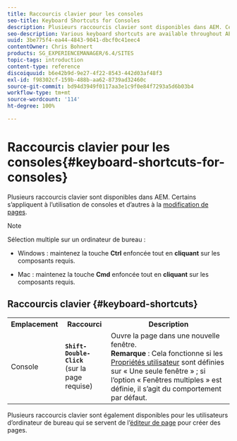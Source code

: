 ```yaml
---
title: Raccourcis clavier pour les consoles
seo-title: Keyboard Shortcuts for Consoles
description: Plusieurs raccourcis clavier sont disponibles dans AEM. Certains s’appliquent à l’utilisation de consoles et d’autres à la modification de pages.
seo-description: Various keyboard shortcuts are available throughout AEM. Some apply to the use of consoles, others to page editing.
uuid: 3be775f4-ea44-4843-9041-dbcf0c41eec4
contentOwner: Chris Bohnert
products: SG_EXPERIENCEMANAGER/6.4/SITES
topic-tags: introduction
content-type: reference
discoiquuid: b6e42b9d-9e27-4f22-8543-442d03af48f3
exl-id: f98302cf-159b-488b-aa62-8739ad32460c
source-git-commit: bd94d3949f0117aa3e1c9f0e84f7293a5d6b03b4
workflow-type: tm+mt
source-wordcount: '114'
ht-degree: 100%

---
```


# Raccourcis clavier pour les consoles{#keyboard-shortcuts-for-consoles}

Plusieurs raccourcis clavier sont disponibles dans AEM. Certains s’appliquent à l’utilisation de consoles et d’autres à la [modification de pages](/help/sites-classic-ui-authoring/classic-page-author-keyboard-shortcuts.md).

>[!NOTE]
>
>Sélection multiple sur un ordinateur de bureau :
>
>* Windows : maintenez la touche **Ctrl** enfoncée tout en **cliquant** sur les composants requis.
>
>* Mac : maintenez la touche **Cmd** enfoncée tout en **cliquant** sur les composants requis.

>


## Raccourcis clavier {#keyboard-shortcuts}

<table> 
 <tbody> 
  <tr> 
   <th>Emplacement</th> 
   <th>Raccourci</th> 
   <th>Description</th> 
  </tr> 
  <tr> 
   <td>Console</td> 
   <td><strong><code>Shift-Double-Click</code></strong><br /> (sur la page requise)</td> 
   <td>Ouvre la page dans une nouvelle fenêtre.<br />
<strong>Remarque</strong> : Cela fonctionne si les <a href="/help/sites-classic-ui-authoring/author-env-user-props.md">Propriétés utilisateur</a> sont définies sur « Une seule fenêtre » ; si l’option « Fenêtres multiples » est définie, il s’agit du comportement par défaut.</td> 
  </tr> 
 </tbody> 
</table>

Plusieurs raccourcis clavier sont également disponibles pour les utilisateurs d’ordinateur de bureau qui se servent de l’[éditeur de page](/help/sites-classic-ui-authoring/classic-page-author-keyboard-shortcuts.md) pour créer des pages.
